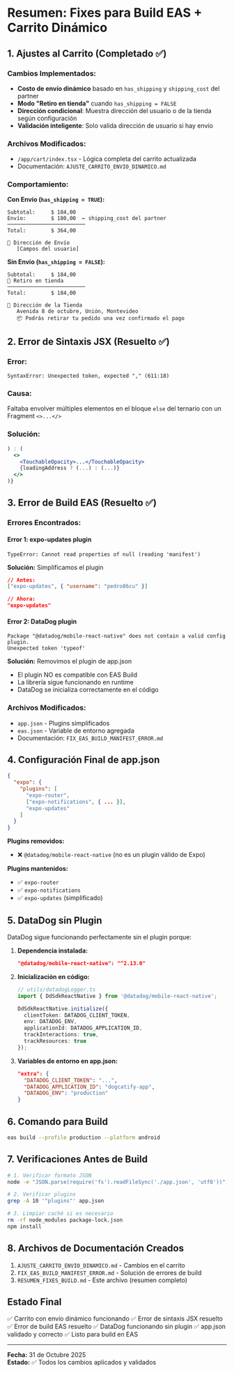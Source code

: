 # Resumen: Fixes para Build EAS + Carrito Dinámico

## 1. Ajustes al Carrito (Completado ✅)

### Cambios Implementados:
- **Costo de envío dinámico** basado en `has_shipping` y `shipping_cost` del partner
- **Modo "Retiro en tienda"** cuando `has_shipping = FALSE`
- **Dirección condicional**: Muestra dirección del usuario o de la tienda según configuración
- **Validación inteligente**: Solo valida dirección de usuario si hay envío

### Archivos Modificados:
- `/app/cart/index.tsx` - Lógica completa del carrito actualizada
- Documentación: `AJUSTE_CARRITO_ENVIO_DINAMICO.md`

### Comportamiento:

**Con Envío (`has_shipping = TRUE`):**
```
Subtotal:     $ 184,00
Envío:        $ 180,00  ← shipping_cost del partner
─────────────────────────
Total:        $ 364,00

📍 Dirección de Envío
   [Campos del usuario]
```

**Sin Envío (`has_shipping = FALSE`):**
```
Subtotal:     $ 184,00
🏪 Retiro en tienda
─────────────────────────
Total:        $ 184,00

📍 Dirección de la Tienda
   Avenida 8 de octubre, Unión, Montevideo
   📦 Podrás retirar tu pedido una vez confirmado el pago
```

## 2. Error de Sintaxis JSX (Resuelto ✅)

### Error:
```
SyntaxError: Unexpected token, expected "," (611:18)
```

### Causa:
Faltaba envolver múltiples elementos en el bloque `else` del ternario con un Fragment `<>...</>`

### Solución:
```jsx
) : (
  <>
    <TouchableOpacity>...</TouchableOpacity>
    {loadingAddress ? (...) : (...)}
  </>
)}
```

## 3. Error de Build EAS (Resuelto ✅)

### Errores Encontrados:

#### Error 1: expo-updates plugin
```
TypeError: Cannot read properties of null (reading 'manifest')
```

**Solución:** Simplificamos el plugin
```json
// Antes:
["expo-updates", { "username": "pedro86cu" }]

// Ahora:
"expo-updates"
```

#### Error 2: DataDog plugin
```
Package "@datadog/mobile-react-native" does not contain a valid config plugin.
Unexpected token 'typeof'
```

**Solución:** Removimos el plugin de app.json
- El plugin NO es compatible con EAS Build
- La librería sigue funcionando en runtime
- DataDog se inicializa correctamente en el código

### Archivos Modificados:
- `app.json` - Plugins simplificados
- `eas.json` - Variable de entorno agregada
- Documentación: `FIX_EAS_BUILD_MANIFEST_ERROR.md`

## 4. Configuración Final de app.json

```json
{
  "expo": {
    "plugins": [
      "expo-router",
      ["expo-notifications", { ... }],
      "expo-updates"
    ]
  }
}
```

**Plugins removidos:**
- ❌ `@datadog/mobile-react-native` (no es un plugin válido de Expo)

**Plugins mantenidos:**
- ✅ `expo-router`
- ✅ `expo-notifications`
- ✅ `expo-updates` (simplificado)

## 5. DataDog sin Plugin

DataDog sigue funcionando perfectamente sin el plugin porque:

1. **Dependencia instalada:**
   ```json
   "@datadog/mobile-react-native": "^2.13.0"
   ```

2. **Inicialización en código:**
   ```typescript
   // utils/datadogLogger.ts
   import { DdSdkReactNative } from '@datadog/mobile-react-native';
   
   DdSdkReactNative.initialize({
     clientToken: DATADOG_CLIENT_TOKEN,
     env: DATADOG_ENV,
     applicationId: DATADOG_APPLICATION_ID,
     trackInteractions: true,
     trackResources: true
   });
   ```

3. **Variables de entorno en app.json:**
   ```json
   "extra": {
     "DATADOG_CLIENT_TOKEN": "...",
     "DATADOG_APPLICATION_ID": "dogcatify-app",
     "DATADOG_ENV": "production"
   }
   ```

## 6. Comando para Build

```bash
eas build --profile production --platform android
```

## 7. Verificaciones Antes de Build

```bash
# 1. Verificar formato JSON
node -e "JSON.parse(require('fs').readFileSync('./app.json', 'utf8'))"

# 2. Verificar plugins
grep -A 10 '"plugins"' app.json

# 3. Limpiar caché si es necesario
rm -rf node_modules package-lock.json
npm install
```

## 8. Archivos de Documentación Creados

1. `AJUSTE_CARRITO_ENVIO_DINAMICO.md` - Cambios en el carrito
2. `FIX_EAS_BUILD_MANIFEST_ERROR.md` - Solución de errores de build
3. `RESUMEN_FIXES_BUILD.md` - Este archivo (resumen completo)

## Estado Final

✅ Carrito con envío dinámico funcionando
✅ Error de sintaxis JSX resuelto
✅ Error de build EAS resuelto
✅ DataDog funcionando sin plugin
✅ app.json validado y correcto
✅ Listo para build en EAS

---

**Fecha:** 31 de Octubre 2025  
**Estado:** ✅ Todos los cambios aplicados y validados

